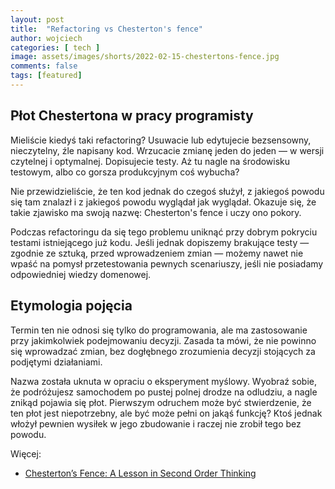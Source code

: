 ```yaml
---
layout: post
title:  "Refactoring vs Chesterton's fence"
author: wojciech
categories: [ tech ]
image: assets/images/shorts/2022-02-15-chestertons-fence.jpg
comments: false
tags: [featured]
---
```

<h2>Płot Chestertona w pracy programisty</h2>
Mieliście kiedyś taki refactoring? Usuwacie lub edytujecie bezsensowny, nieczytelny, źle napisany kod. Wrzucacie
zmianę jeden do jeden — w wersji czytelnej i optymalnej. Dopisujecie testy. Aż tu nagle na środowisku testowym, albo co
gorsza produkcyjnym coś wybucha?

Nie przewidzieliście, że ten kod jednak do czegoś służył, z jakiegoś powodu się tam znalazł i z jakiegoś powodu wyglądał
jak wyglądał. Okazuje się, że takie zjawisko ma swoją nazwę: Chesterton's fence i uczy ono
pokory. 

Podczas refactoringu da się tego problemu uniknąć przy dobrym pokryciu testami istniejącego już kodu. Jeśli jednak
dopiszemy brakujące testy — zgodnie ze sztuką, przed wprowadzeniem zmian — możemy nawet nie wpaść na pomysł
przetestowania pewnych scenariuszy, jeśli nie posiadamy odpowiedniej wiedzy domenowej.

<h2>Etymologia pojęcia</h2>
Termin ten nie odnosi się tylko do programowania, ale ma zastosowanie przy jakimkolwiek podejmowaniu decyzji. Zasada ta
mówi, że nie powinno się wprowadzać zmian, bez dogłębnego zrozumienia decyzji stojących za podjętymi działaniami.

Nazwa została uknuta w opraciu o eksperyment myślowy. Wyobraź sobie, że podróżujesz samochodem po pustej polnej drodze
na odludziu, a nagle znikąd pojawia się płot. Pierwszym odruchem może być stwierdzenie, że ten płot jest niepotrzebny,
ale być może pełni on jakąś funkcję? Ktoś jednak włożył pewnien wysiłek w jego zbudowanie i raczej nie zrobił tego bez
powodu.

Więcej:

- [Chesterton’s Fence: A Lesson in Second Order Thinking](https://fs.blog/chestertons-fence/)